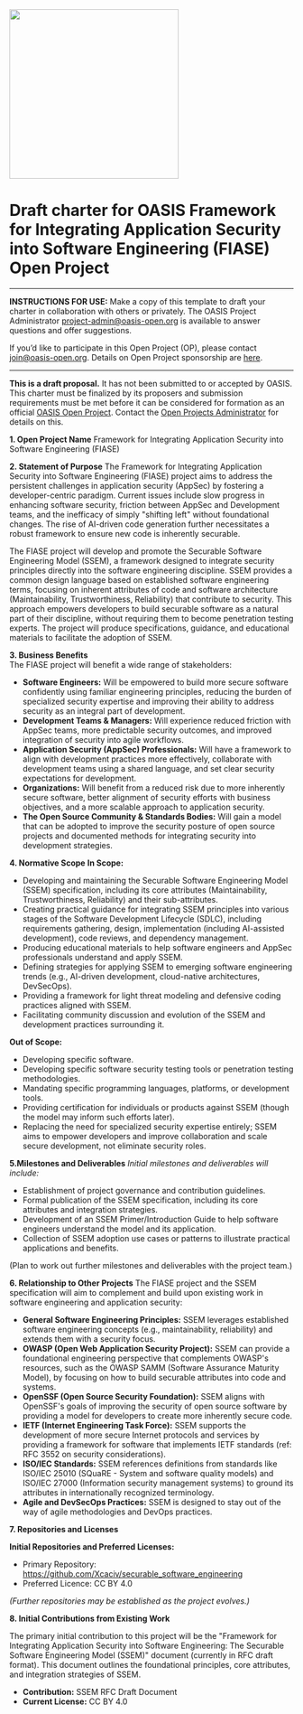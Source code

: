 <img src="../img/open-project-logos/OASIS-Primary-Logo-Full-Colour.png" width="300">

# Draft charter for OASIS Framework for Integrating Application Security into Software Engineering (FIASE) Open Project

-------------------------------------------

**INSTRUCTIONS FOR USE:** Make a copy of this template to draft your charter in collaboration with others or privately. The OASIS Project Administrator [project-admin@oasis-open.org](mailto:project-admin@oasis-open.org) is available to answer questions and offer suggestions.

If you’d like to participate in this Open Project (OP), please contact [join@oasis-open.org](mailto:join@oasis-open.org). Details on Open Project sponsorship are [here](https://www.oasis-open.org/join-an-open-project/).

-------------------------------------------

**This is a draft proposal.** It has not been submitted to or accepted by OASIS. This charter must be finalized by its proposers and submission
requirements must be met before it can be considered for formation as an official
[OASIS Open Project](http://oasis-open-projects.org). Contact the [Open Projects Administrator](mailto:op-admin@oasis-open.org) for details on this.

**1. Open Project Name**
 Framework for Integrating Application Security into Software Engineering (FIASE)

**2. Statement of Purpose**
 The Framework for Integrating Application Security into Software Engineering (FIASE) project aims to address the persistent challenges in application security (AppSec) by fostering a developer-centric paradigm. Current issues include slow progress in enhancing software security, friction between AppSec and Development teams, and the inefficacy of simply "shifting left" without foundational changes. The rise of AI-driven code generation further necessitates a robust framework to ensure new code is inherently securable.

The FIASE project will develop and promote the Securable Software Engineering Model (SSEM), a framework designed to integrate security principles directly into the software engineering discipline. SSEM provides a common design language based on established software engineering terms, focusing on inherent attributes of code and software architecture (Maintainability, Trustworthiness, Reliability) that contribute to security. This approach empowers developers to build securable software as a natural part of their discipline, without requiring them to become penetration testing experts. The project will produce specifications, guidance, and educational materials to facilitate the adoption of SSEM.

**3. Business Benefits**  
 The FIASE project will benefit a wide range of stakeholders:

* **Software Engineers:** Will be empowered to build more secure software confidently using familiar engineering principles, reducing the burden of specialized security expertise and improving their ability to address security as an integral part of development.
* **Development Teams & Managers:** Will experience reduced friction with AppSec teams, more predictable security outcomes, and improved integration of security into agile workflows.
* **Application Security (AppSec) Professionals:** Will have a framework to align with development practices more effectively, collaborate with development teams using a shared language, and set clear security expectations for development.
* **Organizations:** Will benefit from a reduced risk due to more inherently secure software, better alignment of security efforts with business objectives, and a more scalable approach to application security.
* **The Open Source Community & Standards Bodies:** Will gain a model that can be adopted to improve the security posture of open source projects and documented methods for integrating security into development strategies.

**4. Normative Scope**
 **In Scope:**

* Developing and maintaining the Securable Software Engineering Model (SSEM) specification, including its core attributes (Maintainability, Trustworthiness, Reliability) and their sub-attributes.
* Creating practical guidance for integrating SSEM principles into various stages of the Software Development Lifecycle (SDLC), including requirements gathering, design, implementation (including AI-assisted development), code reviews, and dependency management.
* Producing educational materials to help software engineers and AppSec professionals understand and apply SSEM.
* Defining strategies for applying SSEM to emerging software engineering trends (e.g., AI-driven development, cloud-native architectures, DevSecOps).
* Providing a framework for light threat modeling and defensive coding practices aligned with SSEM.
* Facilitating community discussion and evolution of the SSEM and development practices surrounding it.

**Out of Scope:**

* Developing specific software.
* Developing specific software security testing tools or penetration testing methodologies.
* Mandating specific programming languages, platforms, or development tools.
* Providing certification for individuals or products against SSEM (though the model may inform such efforts later).
* Replacing the need for specialized security expertise entirely; SSEM aims to empower developers and improve collaboration and scale secure development, not eliminate security roles.

**5.Milestones and Deliverables**
 *Initial milestones and deliverables will include:*

* Establishment of project governance and contribution guidelines.
* Formal publication of the SSEM specification, including its core attributes and integration strategies.
* Development of an SSEM Primer/Introduction Guide to help software engineers understand the model and its application.
* Collection of SSEM adoption use cases or patterns to illustrate practical applications and benefits.

(Plan to work out further milestones and deliverables with the project team.)

**6. Relationship to Other Projects**
 The FIASE project and the SSEM specification will aim to complement and build upon existing work in software engineering and application security:

* **General Software Engineering Principles:** SSEM leverages established software engineering concepts (e.g., maintainability, reliability) and extends them with a security focus.
* **OWASP (Open Web Application Security Project):** SSEM can provide a foundational engineering perspective that complements OWASP's resources, such as the OWASP SAMM (Software Assurance Maturity Model), by focusing on how to build securable attributes into code and systems.
* **OpenSSF (Open Source Security Foundation):** SSEM aligns with OpenSSF's goals of improving the security of open source software by providing a model for developers to create more inherently secure code.
* **IETF (Internet Engineering Task Force):** SSEM supports the development of more secure Internet protocols and services by providing a framework for software that implements IETF standards (ref: RFC 3552 on security considerations).
* **ISO/IEC Standards:** SSEM references definitions from standards like ISO/IEC 25010 (SQuaRE - System and software quality models) and ISO/IEC 27000 (Information security management systems) to ground its attributes in internationally recognized terminology.
* **Agile and DevSecOps Practices:** SSEM is designed to stay out of the way of agile methodologies and DevOps practices.

**7. Repositories and Licenses**

**Initial Repositories and Preferred Licenses:**

* Primary Repository: https://github.com/Xcaciv/securable_software_engineering
* Preferred Licence: CC BY 4.0

*(Further repositories may be established as the project evolves.)*

**8. Initial Contributions from Existing Work**  

 The primary initial contribution to this project will be the "Framework for Integrating Application Security into Software Engineering: The Securable Software Engineering Model (SSEM)" document (currently in RFC draft format). This document outlines the foundational principles, core attributes, and integration strategies of SSEM.

* **Contribution:** SSEM RFC Draft Document
* **Current License:** CC BY 4.0

